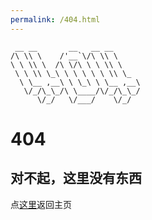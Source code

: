 ```yaml
---
permalink: /404.html
---
```


```
 __ __       __   __ __      
/\ \\ \    /'__`\/\ \\ \     
\ \ \\ \  /\ \/\ \ \ \\ \    
 \ \ \\ \_\ \ \ \ \ \ \\ \_  
  \ \__ ,__\ \ \_\ \ \__ ,__\
   \/_/\_\_/\ \____/\/_/\_\_/
      \/_/   \/___/    \/_/ 
```

# 404
## 对不起，这里没有东西

点[这里](index)返回主页


